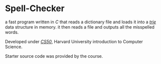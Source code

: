 # Spell-Checker

a fast program written in _C_ that reads a dictionary file and loads it into a [_trie_](https://en.wikipedia.org/wiki/Trie) data structure in memory. it then reads a file and outputs all the misspelled words.

Developed under [_CS50_](https://www.edx.org/course/introduction-computer-science-harvardx-cs50x), Harvard University introduction to Computer Science.

Starter source code was provided by the course.
